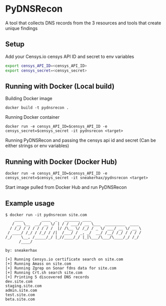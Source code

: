 # PyDNSRecon

A tool that collects DNS records from the 3 resources and tools that create unique findings

## Setup

Add your Censys.io censys API ID and secret to env variables

```bash
export censys_API_ID=<censys_API_ID>
export censys_secret=<censys_secret>
```

## Running with Docker (Local build)

Building Docker image

```
docker build -t pydnsrecon .
```

Running Docker container

```
docker run -e censys_API_ID=$censys_API_ID -e censys_secret=$censys_secret -it pydnsrecon <target>
```

Running PyDNSRecon and passing the censys api id and secret (Can be either strings or env variables)

## Running with Docker (Docker Hub)

```
docker run -e censys_API_ID=$censys_API_ID -e censys_secret=$censys_secret -it sneakerhax/pydnsrecon <target>
```

Start image pulled from Docker Hub and run PyDNSRecon

## Example usage

```
$ docker run -it pydnsrecon site.com
    ____        ____  _   _______ ____
   / __ \__  __/ __ \/ | / / ___// __ \___  _________  ____
  / /_/ / / / / / / /  |/ /\__ \/ /_/ / _ \/ ___/ __ \/ __ \
 / ____/ /_/ / /_/ / /|  /___/ / _, _/  __/ /__/ /_/ / / / /
/_/    \__, /_____/_/ |_//____/_/ |_|\___/\___/\____/_/ /_/
      /____/

by: sneakerhax

[+] Running Censys.io certificate search on site.com
[+] Running Amass on site.com
[+] Running Zgrep on Sonar fdns data for site.com
[+] Running Crt.sh search site.com
[+] Printing 5 discovered DNS records
dev.site.com
staging.site.com
admin.site.com
test.site.com
beta.site.com
```
